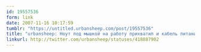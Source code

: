 ```yaml
---
id: 19557536
form: link
date: 2007-11-16 10:17:59
tumblr: "https://untitled.urbansheep.com/post/19557536"
title: "urbansheep: Ноут под мышкой на работу прихватил и кабель питания с ним, да вот мышь забыл. Отвык."
linkurl: http://twitter.com/urbansheep/statuses/418887902
---
```


